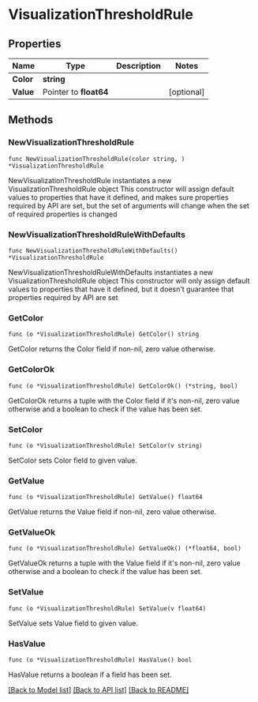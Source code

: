 # VisualizationThresholdRule

## Properties

Name | Type | Description | Notes
------------ | ------------- | ------------- | -------------
**Color** | **string** |  | 
**Value** | Pointer to **float64** |  | [optional] 

## Methods

### NewVisualizationThresholdRule

`func NewVisualizationThresholdRule(color string, ) *VisualizationThresholdRule`

NewVisualizationThresholdRule instantiates a new VisualizationThresholdRule object
This constructor will assign default values to properties that have it defined,
and makes sure properties required by API are set, but the set of arguments
will change when the set of required properties is changed

### NewVisualizationThresholdRuleWithDefaults

`func NewVisualizationThresholdRuleWithDefaults() *VisualizationThresholdRule`

NewVisualizationThresholdRuleWithDefaults instantiates a new VisualizationThresholdRule object
This constructor will only assign default values to properties that have it defined,
but it doesn't guarantee that properties required by API are set

### GetColor

`func (o *VisualizationThresholdRule) GetColor() string`

GetColor returns the Color field if non-nil, zero value otherwise.

### GetColorOk

`func (o *VisualizationThresholdRule) GetColorOk() (*string, bool)`

GetColorOk returns a tuple with the Color field if it's non-nil, zero value otherwise
and a boolean to check if the value has been set.

### SetColor

`func (o *VisualizationThresholdRule) SetColor(v string)`

SetColor sets Color field to given value.


### GetValue

`func (o *VisualizationThresholdRule) GetValue() float64`

GetValue returns the Value field if non-nil, zero value otherwise.

### GetValueOk

`func (o *VisualizationThresholdRule) GetValueOk() (*float64, bool)`

GetValueOk returns a tuple with the Value field if it's non-nil, zero value otherwise
and a boolean to check if the value has been set.

### SetValue

`func (o *VisualizationThresholdRule) SetValue(v float64)`

SetValue sets Value field to given value.

### HasValue

`func (o *VisualizationThresholdRule) HasValue() bool`

HasValue returns a boolean if a field has been set.


[[Back to Model list]](../README.md#documentation-for-models) [[Back to API list]](../README.md#documentation-for-api-endpoints) [[Back to README]](../README.md)


